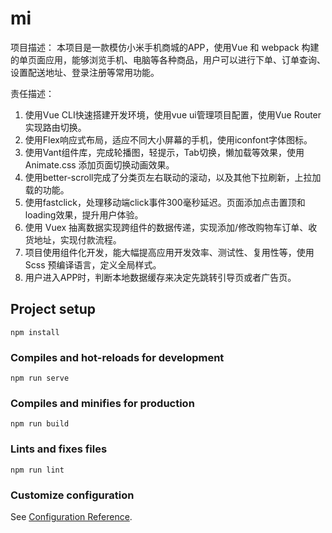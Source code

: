 # mi

项目描述：
本项目是一款模仿小米手机商城的APP，使用Vue 和 webpack 构建的单页面应用，能够浏览手机、电脑等各种商品，用户可以进行下单、订单查询、设置配送地址、登录注册等常用功能。 

责任描述：
1.	使用Vue CLI快速搭建开发环境，使用vue ui管理项目配置，使用Vue Router实现路由切换。
2.	使用Flex响应式布局，适应不同大小屏幕的手机，使用iconfont字体图标。
3.	使用Vant组件库，完成轮播图，轻提示，Tab切换，懒加载等效果，使用Animate.css 添加页面切换动画效果。
4.	使用better-scroll完成了分类页左右联动的滚动，以及其他下拉刷新，上拉加载的功能。
5.	使用fastclick，处理移动端click事件300毫秒延迟。页面添加点击置顶和loading效果，提升用户体验。
6.	使用 Vuex 抽离数据实现跨组件的数据传递，实现添加/修改购物车订单、收货地址，实现付款流程。
7.	项目使用组件化开发，能大幅提高应用开发效率、测试性、复用性等，使用 Scss 预编译语言，定义全局样式。
8.	用户进入APP时，判断本地数据缓存来决定先跳转引导页或者广告页。

## Project setup
```
npm install
```

### Compiles and hot-reloads for development
```
npm run serve
```

### Compiles and minifies for production
```
npm run build
```

### Lints and fixes files
```
npm run lint
```

### Customize configuration
See [Configuration Reference](https://cli.vuejs.org/config/).
